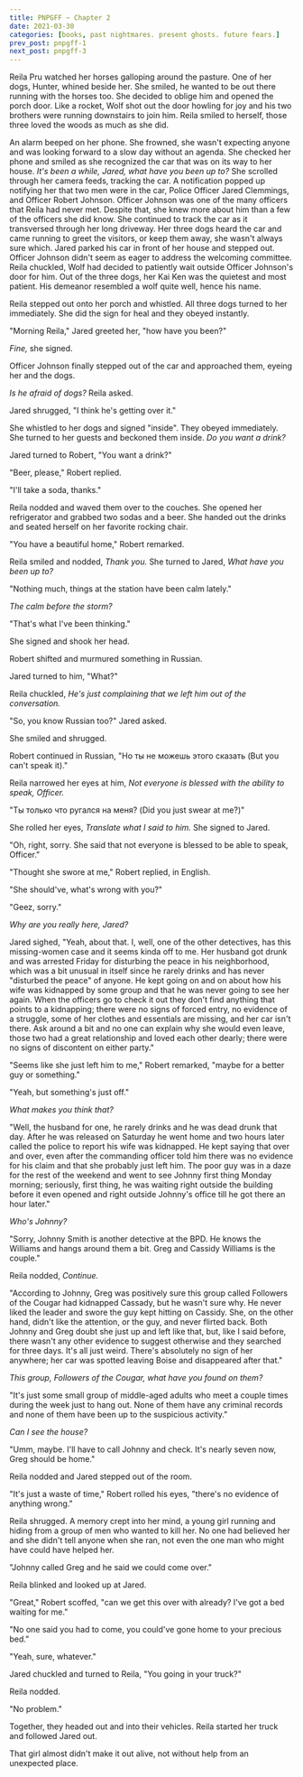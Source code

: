 ```yaml
---
title: PNPGFF ~ Chapter 2
date: 2021-03-30
categories: [books, past nightmares. present ghosts. future fears.]
prev_post: pnpgff-1
next_post: pnpgff-3
---
```

Reila Pru watched her horses galloping around the pasture. One of her dogs, Hunter, whined beside her. She smiled, he wanted to be out there running with the horses too. She decided to oblige him and opened the porch door. Like a rocket, Wolf shot out the door howling for joy and his two brothers were running downstairs to join him. Reila smiled to herself, those three loved the woods as much as she did.
<!-- more -->
An alarm beeped on her phone. She frowned, she wasn't expecting anyone and was looking forward to a slow day without an agenda. She checked her phone and smiled as she recognized the car that was on its way to her house. *It's been a while, Jared, what have you been up to?* She scrolled through her camera feeds, tracking the car. A notification popped up notifying her that two men were in the car, Police Officer Jared Clemmings, and Officer Robert Johnson. Officer Johnson was one of the many officers that Reila had never met. Despite that, she knew more about him than a few of the officers she did know. She continued to track the car as it transversed through her long driveway. Her three dogs heard the car and came running to greet the visitors, or keep them away, she wasn't always sure which. Jared parked his car in front of her house and stepped out. Officer Johnson didn't seem as eager to address the welcoming committee. Reila chuckled, Wolf had decided to patiently wait outside Officer Johnson's door for him. Out of the three dogs, her Kai Ken was the quietest and most patient. His demeanor resembled a wolf quite well, hence his name.

Reila stepped out onto her porch and whistled. All three dogs turned to her immediately. She did the sign for heal and they obeyed instantly.

"Morning Reila," Jared greeted her, "how have you been?"

*Fine,* she signed.

Officer Johnson finally stepped out of the car and approached them, eyeing her and the dogs.

*Is he afraid of dogs?* Reila asked.

Jared shrugged, "I think he's getting over it."

She whistled to her dogs and signed "inside". They obeyed immediately. She turned to her guests and beckoned them inside. *Do you want a drink?*

Jared turned to Robert, "You want a drink?"

"Beer, please," Robert replied.

"I'll take a soda, thanks."

Reila nodded and waved them over to the couches. She opened her refrigerator and grabbed two sodas and a beer. She handed out the drinks and seated herself on her favorite rocking chair.

"You have a beautiful home," Robert remarked.

Reila smiled and nodded, *Thank you.* She turned to Jared, *What have you been up to?*

"Nothing much, things at the station have been calm lately."

*The calm before the storm?*

"That's what I've been thinking."

She signed and shook her head.

Robert shifted and murmured something in Russian.

Jared turned to him, "What?"

Reila chuckled, *He's just complaining that we left him out of the conversation.*

"So, you know Russian too?" Jared asked.

She smiled and shrugged.

Robert continued in Russian, "Но ты не можешь этого сказать (But you can't speak it)."

Reila narrowed her eyes at him, *Not everyone is blessed with the ability to speak, Officer.*

"Ты только что ругался на меня? (Did you just swear at me?)"

She rolled her eyes, *Translate what I said to him.* She signed to Jared.

"Oh, right, sorry. She said that not everyone is blessed to be able to speak, Officer."

"Thought she swore at me," Robert replied, in English.

"She should've, what's wrong with you?"

"Geez, sorry."

*Why are you really here, Jared?*

Jared sighed, "Yeah, about that. I, well, one of the other detectives, has this missing-women case and it seems kinda off to me. Her husband got drunk and was arrested Friday for disturbing the peace in his neighborhood, which was a bit unusual in itself since he rarely drinks and has never "disturbed the peace" of anyone. He kept going on and on about how his wife was kidnapped by some group and that he was never going to see her again. When the officers go to check it out they don't find anything that points to a kidnapping; there were no signs of forced entry, no evidence of a struggle, some of her clothes and essentials are missing, and her car isn't there. Ask around a bit and no one can explain why she would even leave, those two had a great relationship and loved each other dearly; there were no signs of discontent on either party."

"Seems like she just left him to me," Robert remarked, "maybe for a better guy or something."

"Yeah, but something's just off."

*What makes you think that?*

"Well, the husband for one, he rarely drinks and he was dead drunk that day. After he was released on Saturday he went home and two hours later called the police to report his wife was kidnapped. He kept saying that over and over, even after the commanding officer told him there was no evidence for his claim and that she probably just left him. The poor guy was in a daze for the rest of the weekend and went to see Johnny first thing Monday morning; seriously, first thing, he was waiting right outside the building before it even opened and right outside Johnny's office till he got there an hour later."

*Who's Johnny?*

"Sorry, Johnny Smith is another detective at the BPD. He knows the Williams and hangs around them a bit. Greg and Cassidy Williams is the couple."

Reila nodded, *Continue.*

"According to Johnny, Greg was positively sure this group called Followers of the Cougar had kidnapped Cassady, but he wasn't sure why. He never liked the leader and swore the guy kept hitting on Cassidy. She, on the other hand, didn't like the attention, or the guy, and never flirted back. Both Johnny and Greg doubt she just up and left like that, but, like I said before, there wasn't any other evidence to suggest otherwise and they searched for three days. It's all just weird. There's absolutely no sign of her anywhere; her car was spotted leaving Boise and disappeared after that."

*This group, Followers of the Cougar, what have you found on them?*

"It's just some small group of middle-aged adults who meet a couple times during the week just to hang out. None of them have any criminal records and none of them have been up to the suspicious activity."

*Can I see the house?*

"Umm, maybe. I'll have to call Johnny and check. It's nearly seven now, Greg should be home."

Reila nodded and Jared stepped out of the room.

"It's just a waste of time," Robert rolled his eyes, "there's no evidence of anything wrong."

Reila shrugged. A memory crept into her mind, a young girl running and hiding from a group of men who wanted to kill her. No one had believed her and she didn't tell anyone when she ran, not even the one man who might have could have helped her.

"Johnny called Greg and he said we could come over."

Reila blinked and looked up at Jared.

"Great," Robert scoffed, "can we get this over with already? I've got a bed waiting for me."

"No one said you had to come, you could've gone home to your precious bed."

"Yeah, sure, whatever."

Jared chuckled and turned to Reila, "You going in your truck?"

Reila nodded.

"No problem."

Together, they headed out and into their vehicles. Reila started her truck and followed Jared out.

That girl almost didn't make it out alive, not without help from an unexpected place.
